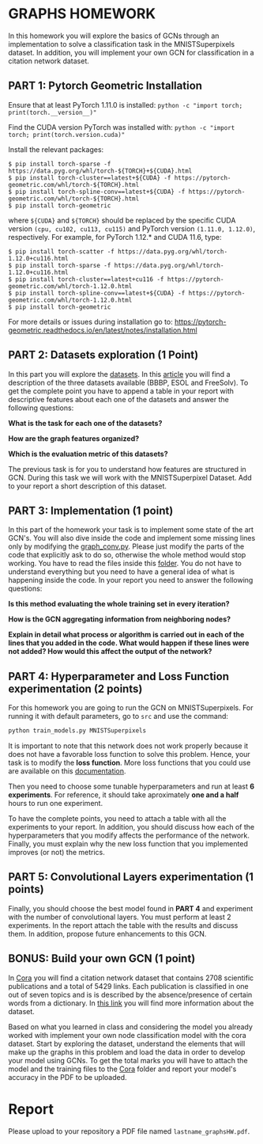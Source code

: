 # GRAPHS HOMEWORK

In this homework you will explore the basics of GCNs through an implementation to solve a classification task in the MNISTSuperpixels dataset. In addition, you will implement your own GCN for classification in a citation network dataset.


## PART 1: Pytorch Geometric Installation

Ensure that at least PyTorch 1.11.0 is installed:
`python -c "import torch; print(torch.__version__)"`

Find the CUDA version PyTorch was installed with:
`python -c "import torch; print(torch.version.cuda)"`


Install the relevant packages:

```$ pip install torch-scatter -f https://data.pyg.org/whl/torch-${TORCH}+${CUDA}.html
$ pip install torch-sparse -f https://data.pyg.org/whl/torch-${TORCH}+${CUDA}.html
$ pip install torch-cluster==latest+${CUDA} -f https://pytorch-geometric.com/whl/torch-${TORCH}.html
$ pip install torch-spline-conv==latest+${CUDA} -f https://pytorch-geometric.com/whl/torch-${TORCH}.html
$ pip install torch-geometric
```
where `${CUDA}` and `${TORCH}` should be replaced by the specific CUDA version `(cpu, cu102, cu113, cu115)` and PyTorch version `(1.11.0, 1.12.0)`, respectively. For example, for PyTorch 1.12.* and CUDA 11.6, type:

```
$ pip install torch-scatter -f https://data.pyg.org/whl/torch-1.12.0+cu116.html
$ pip install torch-sparse -f https://data.pyg.org/whl/torch-1.12.0+cu116.html
$ pip install torch-cluster==latest+cu116 -f https://pytorch-geometric.com/whl/torch-1.12.0.html
$ pip install torch-spline-conv==latest+${CUDA} -f https://pytorch-geometric.com/whl/torch-1.12.0.html
$ pip install torch-geometric
```

For more details or issues during installation go to: https://pytorch-geometric.readthedocs.io/en/latest/notes/installation.html


## PART 2: Datasets exploration (1 Point)

In this part you will explore the [datasets](data). In this [article](https://arxiv.org/pdf/1909.05310.pdf) you will find a description of the three datasets available (BBBP, ESOL and FreeSolv). To get the complete point you have to append a table in your report with descriptive features about each one of the datasets and answer the following questions:

**What is the task for each one of the datasets?**

**How are the graph features organized?**

**Which is the evaluation metric of this datasets?**

The previous task is for you to understand how features are structured in GCN. During this task we will work with the MNISTSuperpixel Dataset. Add to your report a short description of this dataset.

## PART 3: Implementation (1 point)

In this part of the homework your task is to implement some state of the art GCN's. You will also dive inside the code and implement some missing lines only by modifying the [graph_conv.py](https://github.com/juanitapuentes/Graphs-Homeworks/blob/main/src/graph_conv.py). Please just modify the parts of the code that explicitly ask to do so, otherwise the whole method would stop working. You have to read the files inside this [folder](https://github.com/juanitapuentes/Graphs-Homeworks/tree/main/src). You do not have to understand everything but you need to have a general idea of what is happening inside the code. In your report you need to answer the following questions:

**Is this method evaluating the whole training set in every iteration?**

**How is the GCN aggregating information from neighboring nodes?**

**Explain in detail what process or algorithm is carried out in each of the lines that you added in the code. What would happen if these lines were not added? How would this affect the output of the network?**

## PART 4: Hyperparameter and Loss Function experimentation (2 points)

For this homework you are going to run the GCN on MNISTSuperpixels. For running it with default parameters, go to `src` and use the command:

```python
python train_models.py MNISTSuperpixels
```
 
It is important to note that this network does not work properly because it does not have a favorable loss function to solve this problem. Hence, your task is to modify the **loss function**. More loss functions that you could use are available on this [documentation](https://pytorch.org/docs/stable/nn.functional.html).

Then you need to choose some tunable hyperparameters and run at least **6 experiments**. For reference, it should take aproximately **one and a half** hours to run one experiment.

To have the complete points, you need to attach a table with all the experiments to your report. In addition, you should discuss how each of the hyperparameters that you modify affects the performance of the network. Finally, you must explain why the new loss function that you implemented improves (or not) the metrics.

## PART 5: Convolutional Layers experimentation (1 points)

Finally, you should choose the best model found in **PART 4** and experiment with the number of convolutional layers. You must perform at least 2 experiments. In the report attach the table with the results and discuss them. In addition, propose future enhancements to this GCN.


## BONUS: Build your own GCN (1 point)

In [Cora](Cora) you will find a citation network dataset that contains 2708 scientific publications and a total of 5429 links. Each publication is classified in one out of seven topics and is is described by the absence/presence of certain words from a dictionary. In [this link](https://graphsandnetworks.com/the-cora-dataset/) you will find more information about the dataset.

Based on what you learned in class and considering the model you already worked with implement your own node classification model with the cora dataset. Start by exploring the dataset, understand the elements that will make up the graphs in this problem and load the data in order to develop your model using GCNs. To get the total marks you will have to attach the model and the training files to the [Cora](Cora) folder and report your model's accuracy in the PDF to be uploaded. 

# Report
Please upload to your repository a PDF file named `lastname_graphsHW.pdf`.
